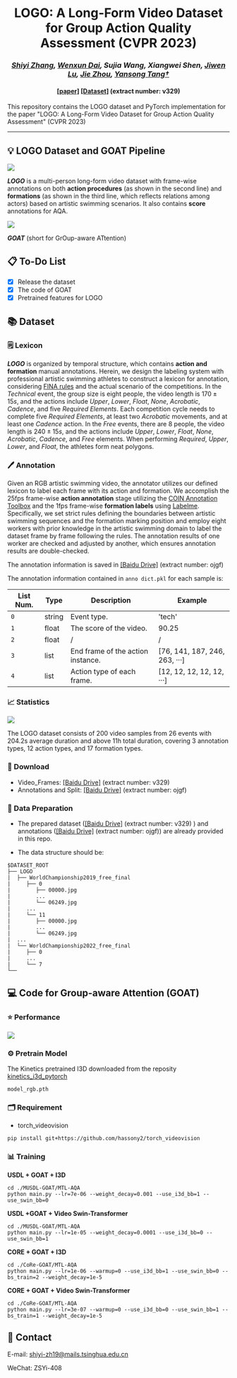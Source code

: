 # <center>LOGO: A Long-Form Video Dataset for Group Action Quality Assessment (CVPR 2023)</center>
### <center>*[Shiyi Zhang](https://shiyi-zh0408.github.io/), [Wenxun Dai](https://github.com/Dai-Wenxun), Sujia Wang, Xiangwei Shen, [Jiwen Lu](http://ivg.au.tsinghua.edu.cn/Jiwen_Lu/), [Jie Zhou](https://scholar.google.com/citations?user=6a79aPwAAAAJ&hl=en&authuser=1), [Yansong Tang†](https://andytang15.github.io/)*</center>

#### <center>[[paper]](https://openaccess.thecvf.com/content/CVPR2023/papers/Zhang_LOGO_A_Long-Form_Video_Dataset_for_Group_Action_Quality_Assessment_CVPR_2023_paper.pdf) [[Dataset]](https://pan.baidu.com/s/1GNi_ZcbSq6oi2SEX_iuFwA?pwd=v329) (extract number: v329)</center>

This repository contains the LOGO dataset and PyTorch implementation for the paper "LOGO: A Long-Form Video Dataset for Group Action Quality Assessment" (CVPR 2023)

---

## 💡 LOGO Dataset and GOAT Pipeline

![](./assets/LOGO_overview.png)

***LOGO*** is a multi-person long-form video dataset with frame-wise annotations on both **action procedures** (as shown in the second line) and **formations** (as shown in the third line, which reflects relations among actors) based on artistic swimming scenarios. It also contains **score** annotations for AQA.



![](./assets/GOAT.png)

 ***GOAT*** (short for GrOup-aware ATtention)

## 📋 To-Do List

- [x] Release the dataset
- [x] The code of GOAT
- [x] Pretrained features for LOGO

## :books: Dataset

### 🗒️ Lexicon

***LOGO*** is organized by temporal structure, which contains **action and formation** manual annotations. Herein, we design the labeling system with professional artistic swimming athletes to construct a lexicon for annotation, considering [FINA rules](https://www.worldaquatics.com/artistic-swimming/rules) and the actual scenario of the competitions. In the *Technical* event, the group size is eight people, the video length is $170±15s$, and the actions include *Upper*, *Lower*, *Float*, *None*, *Acrobatic*, *Cadence*, and five *Required Elements*. Each competition cycle needs to complete five *Required Elements*, at least two *Acrobatic* movements, and at least one *Cadence* action. In the *Free* events, there are 8 people, the video length is $240±15s$, and the actions include *Upper*, *Lower*, *Float*, *None*, *Acrobatic*, *Cadence*, and *Free* elements. When performing *Required*, *Upper*, *Lower*, and *Float*, the athletes form neat polygons.

### :pen: Annotation

Given an RGB artistic swimming video, the annotator utilizes our defined lexicon to label each frame with its action and formation. We accomplish the 25fps frame-wise **action annotation** stage utilizing the [COIN Annotation Toolbox](https://github.com/coin-dataset/annotation-tool) and the 1fps frame-wise **formation labels** using [Labelme](https://github.com/wkentaro/labelme). Specifically, we set strict rules defining the boundaries between artistic swimming sequences and the formation marking position and employ eight workers with prior knowledge in the artistic swimming domain to label the dataset frame by frame following the rules. The annotation results of one worker are checked and adjusted by another, which ensures annotation results are double-checked. 

The annotation information is saved in [[Baidu Drive]](https://pan.baidu.com/s/1UwlGzCeq_UjY0GbOnaHXxw?pwd=ojgf) (extract number: ojgf)

The annotation information contained in `anno dict.pkl` for each sample is:

| List Num. | Type   | Description                       | Example                       |
| --------- | ------ | --------------------------------- | ----------------------------- |
| `0`       | string | Event type.                       | 'tech'                        |
| `1`       | float  | The score of the video.           | 90.25                         |
| `2`       | float  | /                                 | /                             |
| `3`       | list   | End frame of the action instance. | [76, 141, 187, 246, 263, ···] |
| `4`       | list   | Action type of each frame.        | [12, 12, 12, 12, 12, ···]     |

### :chart_with_upwards_trend: Statistics

![](./assets/dataset_comparison.png)

The LOGO dataset consists of 200 video samples from 26 events with 204.2s average duration and above 11h total duration, covering 3 annotation types, 12 action types, and 17 formation types.

### 💾 Download

- Video_Frames:  [[Baidu Drive]](https://pan.baidu.com/s/1GNi_ZcbSq6oi2SEX_iuFwA?pwd=v329) (extract number: v329) 
- Annotations and Split: [[Baidu Drive]](https://pan.baidu.com/s/1UwlGzCeq_UjY0GbOnaHXxw?pwd=ojgf) (extract number: ojgf)

### :notebook: Data Preparation

- The prepared dataset ([[Baidu Drive]](https://pan.baidu.com/s/1GNi_ZcbSq6oi2SEX_iuFwA?pwd=v329) (extract number: v329) ) and annotations ([[Baidu Drive]](https://pan.baidu.com/s/1UwlGzCeq_UjY0GbOnaHXxw?pwd=ojgf) (extract number: ojgf)) are already provided in this repo. 

- The data structure should be:

```
$DATASET_ROOT
├── LOGO
|  ├── WorldChampionship2019_free_final
|     ├── 0
|        ├── 00000.jpg
|        ...
|        └── 06249.jpg
|     ...
|     └── 11
|        ├── 00000.jpg
|        ...
|        └── 06249.jpg
|  ...
|  └── WorldChampionship2022_free_final
|     ├── 0
|     ...
|     └── 7 
└──
```

### 

## 💻 Code for Group-aware Attention (GOAT)

### ⭐️ Performance

![](./assets/AQA.png)

### ⚙️ Pretrain Model

The Kinetics pretrained I3D downloaded from the reposity [kinetics_i3d_pytorch](https://github.com/hassony2/kinetics_i3d_pytorch/blob/master/model/model_rgb.pth)

```
model_rgb.pth
```

### 🗂️ Requirement

- torch_videovision

```
pip install git+https://github.com/hassony2/torch_videovision
```

### 📊 Training

**USDL + GOAT + I3D**

```
cd ./MUSDL-GOAT/MTL-AQA
python main.py --lr=7e-06 --weight_decay=0.001 --use_i3d_bb=1 --use_swin_bb=0
```

**USDL +GOAT + Video Swin-Transformer**

```
cd ./MUSDL-GOAT/MTL-AQA
python main.py --lr=1e-05 --weight_decay=0.0001 --use_i3d_bb=0 --use_swin_bb=1
```

**CORE + GOAT + I3D**

```
cd ./CoRe-GOAT/MTL-AQA
python main.py --lr=1e-06 --warmup=0 --use_i3d_bb=1 --use_swin_bb=0 --bs_train=2 --weight_decay=1e-5
```

**CORE + GOAT + Video Swin-Transformer**

```
cd ./CoRe-GOAT/MTL-AQA
python main.py --lr=3e-07 --warmup=0 --use_i3d_bb=0 --use_swin_bb=1 --bs_train=1 --weight_decay=1e-5
```

## 📧 **Contact**

E-mail:  [shiyi-zh19@mails.tsinghua.edu.cn](mailto:shiyi-zh19@mails.tsinghua.edu.cn)

WeChat: ZSYi-408
